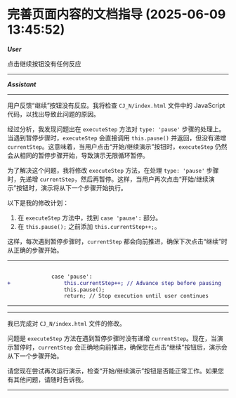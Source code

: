 <!-- Generated by SpecStory -->

# 完善页面内容的文档指导 (2025-06-09 13:45:52)

_**User**_

点击继续按钮没有任何反应

---

_**Assistant**_



---

用户反馈“继续”按钮没有反应。我将检查 `CJ_N/index.html` 文件中的 JavaScript 代码，以找出导致此问题的原因。

经过分析，我发现问题出在 `executeStep` 方法对 `type: 'pause'` 步骤的处理上。当遇到暂停步骤时，`executeStep` 会直接调用 `this.pause()` 并返回，但没有递增 `currentStep`。这意味着，当用户点击“开始/继续演示”按钮时，`executeStep` 仍然会从相同的暂停步骤开始，导致演示无限循环暂停。

为了解决这个问题，我将修改 `executeStep` 方法，在处理 `type: 'pause'` 步骤时，先递增 `currentStep`，然后再暂停。这样，当用户再次点击“开始/继续演示”按钮时，演示将从下一个步骤开始执行。

以下是我的修改计划：

1.  在 `executeStep` 方法中，找到 `case 'pause':` 部分。
2.  在 `this.pause();` 之前添加 `this.currentStep++;`。

这样，每次遇到暂停步骤时，`currentStep` 都会向前推进，确保下次点击“继续”时从正确的步骤开始。



---

```diff
  
              case 'pause':
+                 this.currentStep++; // Advance step before pausing
                  this.pause();
                  return; // Stop execution until user continues
```

---



---

我已完成对 `CJ_N/index.html` 文件的修改。

问题是 `executeStep` 方法在遇到暂停步骤时没有递增 `currentStep`。现在，当演示暂停时，`currentStep` 会正确地向前推进，确保您在点击“继续”按钮后，演示会从下一个步骤开始。

请您现在尝试再次运行演示，检查“开始/继续演示”按钮是否能正常工作。如果您有其他问题，请随时告诉我。

---

